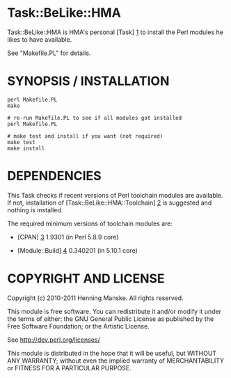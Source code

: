 Task::BeLike::HMA
=================

Task::BeLike::HMA is HMA's personal [Task] [1] to install the Perl
modules he likes to have available.

See "Makefile.PL" for details.

  [1]: http://search.cpan.org/perldoc?Task

  
# SYNOPSIS / INSTALLATION

    perl Makefile.PL
    make

    # re-run Makefile.PL to see if all modules got installed
    perl Makefile.PL

    # make test and install if you want (not required)
    make test
    make install


# DEPENDENCIES

This Task checks if recent versions of Perl toolchain modules are available.
If not, installation of [Task::BeLike::HMA::Toolchain] [2] is suggested and 
nothing is installed.

  [2]: https://github.com/hma/Task-BeLike-HMA-Toolchain

The required minimum versions of toolchain modules are:

* [CPAN] [3] 1.9301 (in Perl 5.8.9 core)
* [Module::Build] [4] 0.340201 (in 5.10.1 core)

  [3]: http://search.cpan.org/dist/CPAN/
  [4]: http://search.cpan.org/dist/Module-Build/


# COPYRIGHT AND LICENSE

Copyright (c) 2010-2011 Henning Manske. All rights reserved.

This module is free software. You can redistribute it and/or modify it
under the terms of either: the GNU General Public License as published
by the Free Software Foundation; or the Artistic License.

See http://dev.perl.org/licenses/

This module is distributed in the hope that it will be useful,
but WITHOUT ANY WARRANTY; without even the implied warranty of
MERCHANTABILITY or FITNESS FOR A PARTICULAR PURPOSE.
